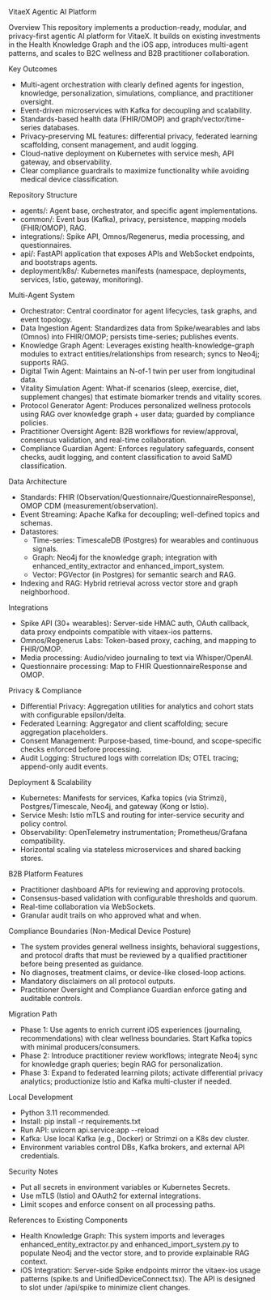 VitaeX Agentic AI Platform

Overview
This repository implements a production-ready, modular, and privacy-first agentic AI platform for VitaeX. It builds on existing investments in the Health Knowledge Graph and the iOS app, introduces multi-agent patterns, and scales to B2C wellness and B2B practitioner collaboration.

Key Outcomes
- Multi-agent orchestration with clearly defined agents for ingestion, knowledge, personalization, simulations, compliance, and practitioner oversight.
- Event-driven microservices with Kafka for decoupling and scalability.
- Standards-based health data (FHIR/OMOP) and graph/vector/time-series databases.
- Privacy-preserving ML features: differential privacy, federated learning scaffolding, consent management, and audit logging.
- Cloud-native deployment on Kubernetes with service mesh, API gateway, and observability.
- Clear compliance guardrails to maximize functionality while avoiding medical device classification.

Repository Structure
- agents/: Agent base, orchestrator, and specific agent implementations.
- common/: Event bus (Kafka), privacy, persistence, mapping models (FHIR/OMOP), RAG.
- integrations/: Spike API, Omnos/Regenerus, media processing, and questionnaires.
- api/: FastAPI application that exposes APIs and WebSocket endpoints, and bootstraps agents.
- deployment/k8s/: Kubernetes manifests (namespace, deployments, services, Istio, gateway, monitoring).

Multi-Agent System
- Orchestrator: Central coordinator for agent lifecycles, task graphs, and event topology.
- Data Ingestion Agent: Standardizes data from Spike/wearables and labs (Omnos) into FHIR/OMOP; persists time-series; publishes events.
- Knowledge Graph Agent: Leverages existing health-knowledge-graph modules to extract entities/relationships from research; syncs to Neo4j; supports RAG.
- Digital Twin Agent: Maintains an N-of-1 twin per user from longitudinal data.
- Vitality Simulation Agent: What-if scenarios (sleep, exercise, diet, supplement changes) that estimate biomarker trends and vitality scores.
- Protocol Generator Agent: Produces personalized wellness protocols using RAG over knowledge graph + user data; guarded by compliance policies.
- Practitioner Oversight Agent: B2B workflows for review/approval, consensus validation, and real-time collaboration.
- Compliance Guardian Agent: Enforces regulatory safeguards, consent checks, audit logging, and content classification to avoid SaMD classification.

Data Architecture
- Standards: FHIR (Observation/Questionnaire/QuestionnaireResponse), OMOP CDM (measurement/observation).
- Event Streaming: Apache Kafka for decoupling; well-defined topics and schemas.
- Datastores:
  - Time-series: TimescaleDB (Postgres) for wearables and continuous signals.
  - Graph: Neo4j for the knowledge graph; integration with enhanced_entity_extractor and enhanced_import_system.
  - Vector: PGVector (in Postgres) for semantic search and RAG.
- Indexing and RAG: Hybrid retrieval across vector store and graph neighborhood.

Integrations
- Spike API (30+ wearables): Server-side HMAC auth, OAuth callback, data proxy endpoints compatible with vitaex-ios patterns.
- Omnos/Regenerus Labs: Token-based proxy, caching, and mapping to FHIR/OMOP.
- Media processing: Audio/video journaling to text via Whisper/OpenAI.
- Questionnaire processing: Map to FHIR QuestionnaireResponse and OMOP.

Privacy & Compliance
- Differential Privacy: Aggregation utilities for analytics and cohort stats with configurable epsilon/delta.
- Federated Learning: Aggregator and client scaffolding; secure aggregation placeholders.
- Consent Management: Purpose-based, time-bound, and scope-specific checks enforced before processing.
- Audit Logging: Structured logs with correlation IDs; OTEL tracing; append-only audit events.

Deployment & Scalability
- Kubernetes: Manifests for services, Kafka topics (via Strimzi), Postgres/Timescale, Neo4j, and gateway (Kong or Istio).
- Service Mesh: Istio mTLS and routing for inter-service security and policy control.
- Observability: OpenTelemetry instrumentation; Prometheus/Grafana compatibility.
- Horizontal scaling via stateless microservices and shared backing stores.

B2B Platform Features
- Practitioner dashboard APIs for reviewing and approving protocols.
- Consensus-based validation with configurable thresholds and quorum.
- Real-time collaboration via WebSockets.
- Granular audit trails on who approved what and when.

Compliance Boundaries (Non-Medical Device Posture)
- The system provides general wellness insights, behavioral suggestions, and protocol drafts that must be reviewed by a qualified practitioner before being presented as guidance.
- No diagnoses, treatment claims, or device-like closed-loop actions.
- Mandatory disclaimers on all protocol outputs.
- Practitioner Oversight and Compliance Guardian enforce gating and auditable controls.

Migration Path
- Phase 1: Use agents to enrich current iOS experiences (journaling, recommendations) with clear wellness boundaries. Start Kafka topics with minimal producers/consumers.
- Phase 2: Introduce practitioner review workflows; integrate Neo4j sync for knowledge graph queries; begin RAG for personalization.
- Phase 3: Expand to federated learning pilots; activate differential privacy analytics; productionize Istio and Kafka multi-cluster if needed.

Local Development
- Python 3.11 recommended.
- Install: pip install -r requirements.txt
- Run API: uvicorn api.service:app --reload
- Kafka: Use local Kafka (e.g., Docker) or Strimzi on a K8s dev cluster.
- Environment variables control DBs, Kafka brokers, and external API credentials.

Security Notes
- Put all secrets in environment variables or Kubernetes Secrets.
- Use mTLS (Istio) and OAuth2 for external integrations.
- Limit scopes and enforce consent on all processing paths.

References to Existing Components
- Health Knowledge Graph: This system imports and leverages enhanced_entity_extractor.py and enhanced_import_system.py to populate Neo4j and the vector store, and to provide explainable RAG context.
- iOS Integration: Server-side Spike endpoints mirror the vitaex-ios usage patterns (spike.ts and UnifiedDeviceConnect.tsx). The API is designed to slot under /api/spike to minimize client changes.
